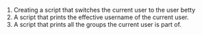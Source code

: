 1. Creating a script that switches the current user to the user betty
2. A script that prints the effective username of the current user.
3. A script that prints all the groups the current user is part of.
